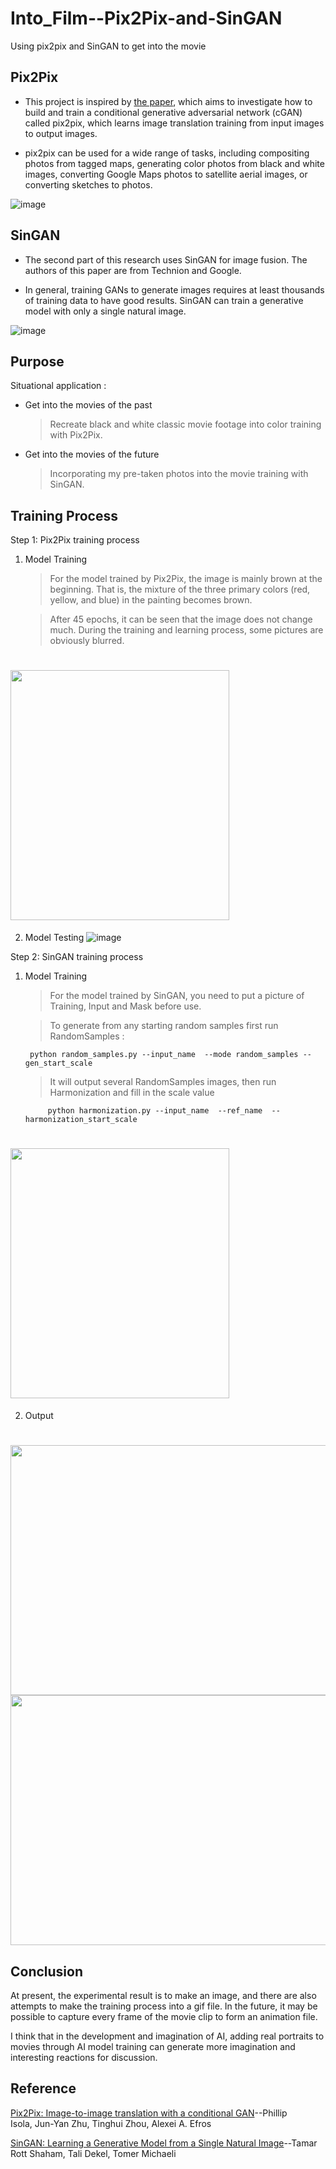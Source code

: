 # Into_Film--Pix2Pix-and-SinGAN

Using pix2pix and SinGAN to get into the movie

## Pix2Pix

 * This project is inspired by [the paper](https://arxiv.org/abs/1611.07004), which aims to investigate how to build and train a conditional generative adversarial network (cGAN) called pix2pix, which learns image translation training from input images to output images.

 * pix2pix can be used for a wide range of tasks, including compositing photos from tagged maps, generating color photos from black and white images, converting Google Maps photos to satellite aerial images, or converting sketches to photos.

![image](https://user-images.githubusercontent.com/69034494/163197685-38160454-dd39-4fd5-abc5-7da9f85255e2.png)


## SinGAN

 * The second part of this research uses SinGAN for image fusion. The authors of this paper are from Technion and Google.

 * In general, training GANs to generate images requires at least thousands of training data to have good results. SinGAN can train a generative model with only a single natural image.

![image](https://user-images.githubusercontent.com/69034494/163198062-c7fc22c6-34ee-4e69-8b20-378ae6cb03d0.png)

## Purpose

  Situational application :
  
  * Get into the movies of the past
    > Recreate black and white classic movie footage into color training with Pix2Pix.
    
  * Get into the movies of the future
    > Incorporating my pre-taken photos into the movie training with SinGAN.

## Training Process

  Step 1: Pix2Pix training process
  
   1. Model Training
    
      > For the model trained by Pix2Pix, the image is mainly brown at the beginning. That is, the mixture of the three primary colors (red, yellow, and blue) in the painting becomes brown.

      > After 45 epochs, it can be seen that the image does not change much. During the training and learning process, some pictures are obviously blurred.
<h1>
  <img src="https://user-images.githubusercontent.com/69034494/163203221-be095c18-d9ba-4750-bc6e-cb60d471c92c.png" width="350" height="400"/>
</h1>

   2. Model Testing
      ![image](https://user-images.githubusercontent.com/69034494/163203515-3dcb79db-a799-449f-b30c-f0e4c118a32d.png)
      
  Step 2: SinGAN training process

   1. Model Training
   
      > For the model trained by SinGAN, you need to put a picture of Training, Input and Mask before use.

      > To generate from any starting random samples first run RandomSamples :
  
      <pre><code> python random_samples.py --input_name <training_image> --mode random_samples --gen_start_scale <start scale>
      </code></pre>
      
      > It will output several RandomSamples images, then run Harmonization and fill in the scale value
      <pre><code>     python harmonization.py --input_name <training_image> --ref_name <pasted_reference_image> --harmonization_start_scale <scale>
      </code></pre>
   <h1>
  <img src="https://user-images.githubusercontent.com/69034494/163206395-6a8456c9-de51-4f8b-8630-9537d701ddc4.png" width="350" height="400"/>
</h1>

   2. Output
   <h1>
  <img src="https://user-images.githubusercontent.com/69034494/163206632-4d697ed9-4c1b-4536-8607-8621dd63c50e.png" width="800" height="400"/>
  <img src="https://user-images.githubusercontent.com/69034494/163206701-d81022d4-b4c2-4f93-8889-efb75e5170db.png" width="800" height="400"/>
</h1>

## Conclusion

At present, the experimental result is to make an image, and there are also attempts to make the training process into a gif file. In the future, it may be possible to capture every frame of the movie clip to form an animation file.

I think that in the development and imagination of AI, adding real portraits to movies through AI model training can generate more imagination and interesting reactions for discussion.

## Reference

[Pix2Pix: Image-to-image translation with a conditional GAN](https://www.tensorflow.org/tutorials/generative/pix2pix)--Phillip Isola, Jun-Yan Zhu, Tinghui Zhou, Alexei A. Efros

[SinGAN: Learning a Generative Model from a Single Natural Image](https://openaccess.thecvf.com/content_ICCV_2019/papers/Shaham_SinGAN_Learning_a_Generative_Model_From_a_Single_Natural_Image_ICCV_2019_paper.pdf)--Tamar Rott Shaham, Tali Dekel, Tomer Michaeli 
